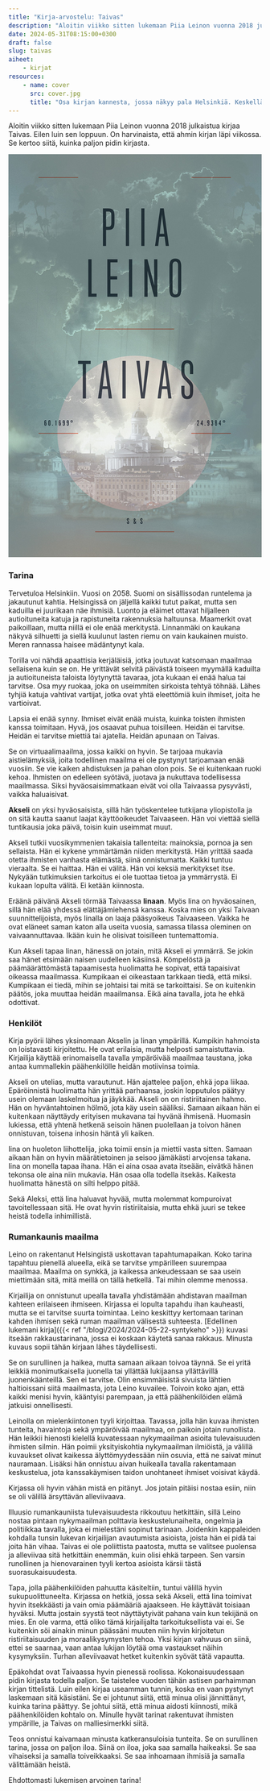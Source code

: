 ```yaml
---
title: "Kirja-arvostelu: Taivas"
description: "Aloitin viikko sitten lukemaan Piia Leinon vuonna 2018 julkaistua kirjaa Taivas. Eilen luin sen loppuun. On harvinaista, että ahmin kirjan läpi viikossa. Se kertoo siitä, kuinka paljon pidin kirjasta."
date: 2024-05-31T08:15:00+0300
draft: false
slug: taivas
aiheet:
    - kirjat
resources:
    - name: cover
      src: cover.jpg
      title: "Osa kirjan kannesta, jossa näkyy pala Helsinkiä. Keskellä on Helsingin tuomiokirkko. Sen yläpuolella on kirjan nimi. Nimen alla on koordinaatit: 60.1699°, 24.9484°"
---
```

Aloitin viikko sitten lukemaan Piia Leinon vuonna 2018 julkaistua kirjaa Taivas. Eilen luin sen loppuun. On harvinaista, että ahmin kirjan läpi viikossa. Se kertoo siitä, kuinka paljon pidin kirjasta.

<!--more-->

![Kirjan kansi, jonka ylälaidassa on pilviä ja alhaalla näkyy pala Helsinkiä. Keskellä on Helsingin tuomiokirkko. Sen on kirjan nimi. Nimen alla on koordinaatit: 60.1699°, 24.9484°](taivas.jpg)

### Tarina
Tervetuloa Helsinkiin. Vuosi on 2058. Suomi on sisällissodan runtelema ja jakautunut kahtia. Helsingissä on jäljellä kaikki tutut paikat, mutta sen kaduilla ei juurikaan näe ihmisiä. Luonto ja eläimet ottavat hiljalleen autioituneita katuja ja rapistuneita rakennuksia haltuunsa. Maamerkit ovat paikoillaan, mutta niillä ei ole enää merkitystä. Linnanmäki on kaukana näkyvä silhuetti ja siellä kuulunut lasten riemu on vain kaukainen muisto. Meren rannassa haisee mädäntynyt kala.

Torilla voi nähdä apaattisia kerjäläisiä, jotka joutuvat katsomaan maailmaa sellaisena kuin se on. He yrittävät selvitä päivästä toiseen myymällä kaduilta ja autioituneista taloista löytynyttä tavaraa, jota kukaan ei enää halua tai tarvitse. Osa myy ruokaa, joka on useimmiten sirkoista tehtyä töhnää. Lähes tyhjiä katuja vahtivat vartijat, jotka ovat yhtä eleettömiä kuin ihmiset, joita he vartioivat.

Lapsia ei enää synny. Ihmiset eivät enää muista, kuinka toisten ihmisten kanssa toimitaan. Hyvä, jos osaavat puhua toisilleen. Heidän ei tarvitse. Heidän ei tarvitse miettiä tai ajatella. Heidän apunaan on Taivas.

Se on virtuaalimaailma, jossa kaikki on hyvin. Se tarjoaa mukavia aistielämyksiä, joita todellinen maailma ei ole pystynyt tarjoamaan enää vuosiin. Se vie kaiken ahdistuksen ja pahan olon pois. Se ei kuitenkaan ruoki kehoa. Ihmisten on edelleen syötävä, juotava ja nukuttava todellisessa maailmassa. Siksi hyväosaisimmatkaan eivät voi olla Taivaassa pysyvästi, vaikka haluaisivat.

**Akseli** on yksi hyväosaisista, sillä hän työskentelee tutkijana yliopistolla ja on sitä kautta saanut laajat käyttöoikeudet Taivaaseen. Hän voi viettää siellä tuntikausia joka päivä, toisin kuin useimmat muut.

Akseli tutkii vuosikymmenien takaisia tallenteita: mainoksia, pornoa ja sen sellaista. Hän ei kykene ymmärtämän niiden merkitystä. Hän yrittää saada otetta ihmisten vanhasta elämästä, siinä onnistumatta. Kaikki tuntuu vieraalta. Se ei haittaa. Hän ei välitä. Hän voi keksiä merkitykset itse. Nykyään tutkimuksien tarkoitus ei ole tuottaa tietoa ja ymmärrystä. Ei kukaan lopulta välitä. Ei ketään kiinnosta.

Eräänä päivänä Akseli törmää Taivaassa **Iinaan**. Myös Iina on hyväosainen, sillä hän elää yhdessä elättäjämiehensä kanssa. Koska mies on yksi Taivaan suunnittelijoista, myös Iinalla on laaja pääsyoikeus Taivaaseen. Vaikka he ovat eläneet saman katon alla useita vuosia, samassa tilassa oleminen on vaivaannuttavaa. Ikään kuin he olisivat toisilleen tuntemattomia.

Kun Akseli tapaa Iinan, hänessä on jotain, mitä Akseli ei ymmärrä. Se jokin saa hänet etsimään naisen uudelleen käsiinsä. Kömpelöstä ja päämäärättömästä tapaamisesta huolimatta he sopivat, että tapaisivat oikeassa maailmassa. Kumpikaan ei oikeastaan tarkkaan tiedä, että miksi. Kumpikaan ei tiedä, mihin se johtaisi tai mitä se tarkoittaisi. Se on kuitenkin päätös, joka muuttaa heidän maailmansa. Eikä aina tavalla, jota he ehkä odottivat.

### Henkilöt
Kirja pyörii lähes yksinomaan Akselin ja Iinan ympärillä. Kumpikin hahmoista on loistavasti kirjoitettu. He ovat erilaisia, mutta helposti samaistuttavia. Kirjailija käyttää erinomaisella tavalla ympäröivää maailmaa taustana, joka antaa kummallekin päähenkilölle heidän motiivinsa toimia.

Akseli on utelias, mutta varautunut. Hän ajattelee paljon, ehkä jopa liikaa. Epäröinnistä huolimatta hän yrittää parhaansa, joskin lopputulos päätyy usein olemaan laskelmoitua ja jäykkää. Akseli on on ristiriitainen hahmo. Hän on hyväntahtoinen hölmö, jota käy usein sääliksi. Samaan aikaan hän ei kuitenkaan näyttäydy erityisen mukavana tai hyvänä ihmisenä. Huomasin lukiessa, että yhtenä hetkenä seisoin hänen puolellaan ja toivon hänen onnistuvan, toisena inhosin häntä yli kaiken.

Iina on huoleton liihottelija, joka toimii ensin ja miettii vasta sitten. Samaan aikaan hän on hyvin määrätietoinen ja seisoo jämäkästi arvojensa takana. Iina on monella tapaa ihana. Hän ei aina osaa avata itseään, eivätkä hänen tekonsa ole aina niin mukavia. Hän osaa olla todella itsekäs. Kaikesta huolimatta hänestä on silti helppo pitää.

Sekä Aleksi, että Iina haluavat hyvää, mutta molemmat kompuroivat tavoitellessaan sitä. He ovat hyvin ristiriitaisia, mutta ehkä juuri se tekee heistä todella inhimillistä.

### Rumankaunis maailma
Leino on rakentanut Helsingistä uskottavan tapahtumapaikan. Koko tarina tapahtuu pienellä alueella, eikä se tarvitse ympärilleen suurempaa maailmaa. Maailma on synkkä, ja kaikessa ankeudessaan se saa usein miettimään sitä, mitä meillä on tällä hetkellä. Tai mihin olemme menossa.

Kirjailija on onnistunut upealla tavalla yhdistämään ahdistavan maailman kahteen erilaiseen ihmiseen. Kirjassa ei lopulta tapahdu ihan kauheasti, mutta se ei tarvitse suurta toimintaa. Leino keskittyy kertomaan tarinan kahden ihmisen sekä ruman maailman välisestä suhteesta. [Edellinen lukemani kirja]({{< ref "/blogi/2024/2024-05-22-syntykeho" >}}) kuvasi itseään rakkaustarinana, jossa ei koskaan käytetä sanaa rakkaus. Minusta kuvaus sopii tähän kirjaan lähes täydellisesti.

Se on surullinen ja haikea, mutta samaan aikaan toivoa täynnä. Se ei yritä leikkiä monimutkaisella juonella tai yllättää lukijaansa yllättävillä juonenkäänteillä. Sen ei tarvitse. Olin ensimmäisistä sivuista lähtien haltioissani siitä maailmasta, jota Leino kuvailee. Toivoin koko ajan, että kaikki menisi hyvin, kääntyisi parempaan, ja että päähenkilöiden elämä jatkuisi onnellisesti.

Leinolla on mielenkiintonen tyyli kirjoittaa. Tavassa, jolla hän kuvaa ihmisten tunteita, havaintoja sekä ympäröivää maailmaa, on paikoin jotain runollista. Hän leikkii hienosti kielellä kuvatessaan nykymaailman asioita tulevaisuuden ihmisten silmin. Hän poimii yksityiskohtia nykymaailman ilmiöistä, ja välillä kuvaukset olivat kaikessa älyttömyydessään niin osuvia, että ne saivat minut nauramaan. Lisäksi hän onnistuu aivan huikealla tavalla rakentamaan keskustelua, jota kanssakäymisen taidon unohtaneet ihmiset voisivat käydä.

Kirjassa oli hyvin vähän mistä en pitänyt. Jos jotain pitäisi nostaa esiin, niin se oli välillä ärsyttävän alleviivaava.

Illuusio rumankauniista tulevaisuudesta rikkoutuu hetkittäin, sillä Leino nostaa pintaan nykymaailman polttavia keskustelunaiheita, ongelmia ja politiikkaa tavalla, joka ei mielestäni sopinut tarinaan. Joidenkin kappaleiden kohdalla tunsin lukevan kirjailijan avautumista asioista, joista hän ei pidä tai joita hän vihaa. Taivas ei ole poliittista paatosta, mutta se valitsee puolensa ja alleviivaa sitä hetkittäin enemmän, kuin olisi ehkä tarpeen. Sen varsin runollinen ja hienovarainen tyyli kertoa asioista kärsii tästä suorasukaisuudesta.

Tapa, jolla päähenkilöiden pahuutta käsiteltiin, tuntui välillä hyvin sukupuolittuneelta. Kirjassa on hetkiä, jossa sekä Akseli, että Iina toimivat hyvin itsekkäästi ja vain omia päämääriä ajaakseen. He käyttävät toisiaan hyväksi. Mutta jostain syystä teot näyttäytyivät pahana vain kun tekijänä on mies. En ole varma, että oliko tämä kirjailijalta tarkoituksellista vai ei. Se kuitenkin söi ainakin minun päässäni muuten niin hyvin kirjoitetun ristiriitaisuuden ja moraalikysymysten tehoa. Yksi kirjan vahvuus on siinä, ettei se saarnaa, vaan antaa lukijan löytää oma vastaukset näihin kysymyksiin. Turhan alleviivaavat hetket kuitenkin syövät tätä vapautta.

Epäkohdat ovat Taivaassa hyvin pienessä roolissa. Kokonaisuudessaan pidin kirjasta todella paljon. Se taistelee vuoden tähän astisen parhaimman kirjan tittelistä. Luin eilen kirjaa useamman tunnin, koska en vaan pystynyt laskemaan sitä käsistäni. Se ei johtunut siitä, että minua olisi jännittänyt, kuinka tarina päättyy. Se johtui siitä, että minua aidosti kiinnosti, mikä päähenkilöiden kohtalo on. Minulle hyvät tarinat rakentuvat ihmisten ympärille, ja Taivas on malliesimerkki siitä.

Teos onnistui kaivamaan minusta katkeransuloisia tunteita. Se on surullinen tarina, jossa on paljon iloa. Siinä on iloa, joka saa samalla haikeaksi. Se saa vihaiseksi ja samalla toiveikkaaksi. Se saa inhoamaan ihmisiä ja samalla välittämään heistä.

Ehdottomasti lukemisen arvoinen tarina!